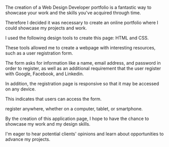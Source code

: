 The creation of a Web Design Developer portfolio is a fantastic way to showcase your work and the skills you've acquired through time.

Therefore I decided it was necessary to create an online portfolio where I could showcase my projects and work.


I used the following design tools to create this page: HTML and CSS.

These tools allowed me to create a webpage with interesting resources, such as a user registration form.

The form asks for information like a name, email address, and password in order to register, as well as an additional requirement that the user register with Google, Facebook, and Linkedin.


In addition, the registration page is responsive so that it may be accessed on any device.

This indicates that users can access the form. 

register anywhere, whether on a computer, tablet, or smartphone.


By the creation of this application page, I hope to have the chance to showcase my work and my design skills.

I'm eager to hear potential clients' opinions and learn about opportunities to advance my projects. 

